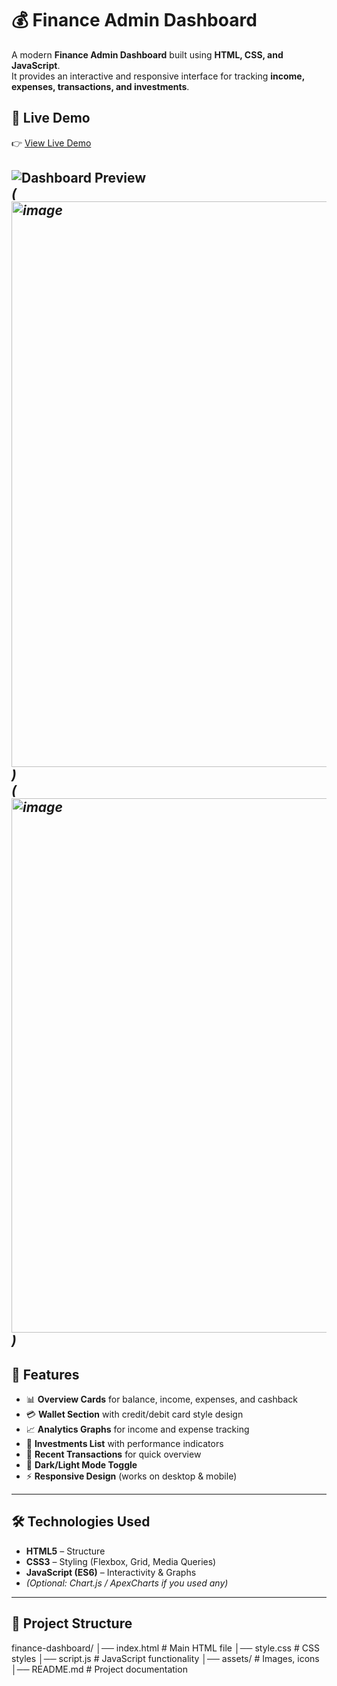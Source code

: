 # 💰 Finance Admin Dashboard  

A modern **Finance Admin Dashboard** built using **HTML, CSS, and JavaScript**.  
It provides an interactive and responsive interface for tracking **income, expenses, transactions, and investments**.  

## 🔗 Live Demo  

👉 [View Live Demo](https://financeadmindashbord-git-main-shehnaz-rs-projects.vercel.app/)  


![Dashboard Preview](./screenshot.png)  
*(<img width="1902" height="905" alt="image" src="https://github.com/user-attachments/assets/ef008a2c-2646-4a1d-88d3-4356d5a9aa14" />
)*  
*(<img width="1878" height="855" alt="image" src="https://github.com/user-attachments/assets/b9b98bda-d28f-4bab-801c-b2090e3b8574" />
)*
---

## 🚀 Features  

- 📊 **Overview Cards** for balance, income, expenses, and cashback  
- 💳 **Wallet Section** with credit/debit card style design  
- 📈 **Analytics Graphs** for income and expense tracking  
- 💼 **Investments List** with performance indicators  
- 🧾 **Recent Transactions** for quick overview  
- 🌙 **Dark/Light Mode Toggle**  
- ⚡ **Responsive Design** (works on desktop & mobile)  

---

## 🛠️ Technologies Used  

- **HTML5** – Structure  
- **CSS3** – Styling (Flexbox, Grid, Media Queries)  
- **JavaScript (ES6)** – Interactivity & Graphs  
- *(Optional: Chart.js / ApexCharts if you used any)*  

---

## 📂 Project Structure  
finance-dashboard/
│── index.html # Main HTML file
│── style.css # CSS styles
│── script.js # JavaScript functionality
│── assets/ # Images, icons
│── README.md # Project documentation
